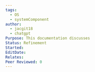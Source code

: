 ```yaml
---
tags:
  - OS
  - systemComponent
author:
  - jacgit18
  - chatgpt
Purpose: This documentation discusses
Status: Refinement
Started: 
EditDate: 
Relates: 
Peer Reviewed: 0
---
```

